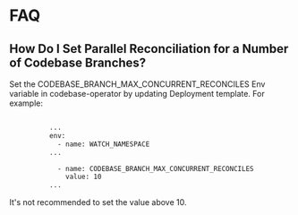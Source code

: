 # FAQ

## How Do I Set Parallel Reconciliation for a Number of Codebase Branches?

Set the CODEBASE_BRANCH_MAX_CONCURRENT_RECONCILES Env variable in codebase-operator by updating Deployment template. For example:

```bash

          ...
          env:
            - name: WATCH_NAMESPACE
          ...

            - name: CODEBASE_BRANCH_MAX_CONCURRENT_RECONCILES
              value: 10
          ...
```

It's not recommended to set the value above 10.